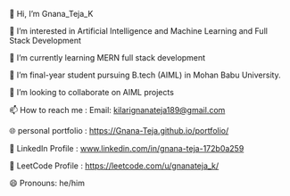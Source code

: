 👋 Hi, I’m Gnana_Teja_K

👀 I’m interested in Artificial Intelligence and Machine Learning and Full Stack Development

🌱 I’m currently learning MERN full stack development

🌱 I’m final-year student pursuing B.tech (AIML) in Mohan Babu University.

💞 I’m looking to collaborate on AIML projects 

📫 How to reach me : Email: kilarignanateja189@gmail.com

🌐 personal portfolio : https://Gnana-Teja.github.io/portfolio/

👤 LinkedIn Profile : www.linkedin.com/in/gnana-teja-172b0a259

🎯 LeetCode Profile : https://leetcode.com/u/gnanateja_k/

😄 Pronouns: he/him
